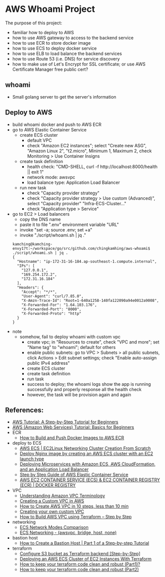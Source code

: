 # AWS Whoami Project

The purpose of this project:

* familiar how to deploy to AWS
* how to use AWS gateway to access to the backend service
* how to use ECR to store docker image
* how to use ECS to deploy docker service
* how to use ELB to load balance the backend services
* how to use Route 53 (i.e. DNS) for service discovery
* how to make use of Let's Encrypt for SSL certificate; or use AWS Certificate Manager free public cert?

## whoami

* Small golang server to get the server's information

## Deploy to AWS

* build whoami docker and push to AWS ECR
* go to AWS Elastic Container Service
    + create ECS cluster
        - default VPC
        - check "Amazon EC2 instances"; select "Create new ASG", "Amazon Linux 2", "t2.micro", Minimum 1, Maximum 2, check Monitoring > Use Container Insigns
    + create task definition
        - health check: "CMD-SHELL, curl -f http://localhost:8000/health || exit 1"
        - network mode: awsvpc
        - load balance type: Application Load Balancer
    + run new task
        - check "Capacity provider strategy"
        - check "Capacity provider strategy > Use custom (Advanced)", select "Capacity provider" "Infra-ECS-Cluster..."
        - check "Application type > Service"
* go to EC2 > Load balancers
    + copy the DNS name
    + paste it to file ".env" environment variable "URL"
    + invoke "set -a; source .env; set +a"
    + invoke "./script/whoami.sh | jq ."
    ```shell
    kamching@kamching-envy17t:~/workspace/go/src/github.com/chingkamhing/aws-whoami$ ./script/whoami.sh | jq .
    {
      "Hostname": "ip-172-31-16-184.ap-southeast-1.compute.internal",
      "IPs": [
        "127.0.0.1",
        "169.254.172.2",
        "172.31.16.184"
      ],
      "Headers": {
        "Accept": "*/*",
        "User-Agent": "curl/7.85.0",
        "X-Amzn-Trace-Id": "Root=1-640a1258-140fa122090a94e0012a9008",
        "X-Forwarded-For": "1.64.103.176",
        "X-Forwarded-Port": "8000",
        "X-Forwarded-Proto": "http"
      }
    }

    ```
* note
    + somehow, fail to deploy whoami with custom vpc
        - create vpc; in "Resources to create", check "VPC and more"; set "Name tag" to "whoami"; default for others
        - enable public subnets: go to VPC > Subnets > all public subnets, click Actions > Edit subnet settings; check "Enable auto-assign public IPv4 address"
        - create ECS cluster
        - create task definition
        - run task
        - success to deploy; the whoami logs show the app is running successfully and properly response all the health check
        - however, the task will be provision again and again

## References:

* [AWS Tutorial: A Step-by-Step Tutorial for Beginners](https://www.simplilearn.com/tutorials/aws-tutorial)
* [AWS (Amazon Web Services) Tutorial: Basics for Beginners](https://www.guru99.com/aws-tutorial.html)
* ECR
    + [How to Build and Push Docker Images to AWS ECR](https://www.freecodecamp.org/news/build-and-push-docker-images-to-aws-ecr/)
* deploy to ECS
    + [AWS ECS | EC2Linux Networking Cluster Creation From Scratch](https://dheeraj3choudhary.com/aws-ecs-or-ec2linux-networking-cluster-creation-from-scratch)
    + [Deploy Nginx image by creating an AWS ECS cluster with an EC2 launch type](https://dev.to/aws-builders/deploy-nginx-image-by-creating-an-aws-ecs-cluster-with-an-ec2-launch-type-nb5)
    + [Deploying Microservices with Amazon ECS, AWS CloudFormation, and an Application Load Balancer](https://github.com/aws-samples/ecs-refarch-cloudformation)
    + [Step by Step Guide of AWS Elastic Container Service](https://towardsdatascience.com/step-by-step-guide-of-aws-elastic-container-service-with-images-c258078130ce)
    + [AWS EC2 CONTAINER SERVICE (ECS) & EC2 CONTAINER REGISTRY (ECR) | DOCKER REGISTRY](https://www.bogotobogo.com/DevOps/DevOps-ECS-ECR.php)
* VPC
    + [Understanding Amazon VPC Terminology](https://levelup.gitconnected.com/understanding-amazon-vpc-terminology-b3150bb6cde0)
    + [Creating a Custom VPC in AWS](https://levelup.gitconnected.com/creating-a-custom-vpc-in-aws-b4ea7bf4a71)
    + [How to Create AWS VPC in 10 steps, less than 10 min](https://varunmanik1.medium.com/how-to-create-aws-vpc-in-10-steps-less-than-5-min-a49ac12064aa)
    + [Creating your own custom VPC](https://www.javatpoint.com/creating-your-own-custom-vpc)
    + [How to Build AWS VPC using Terraform – Step by Step](https://spacelift.io/blog/terraform-aws-vpc)
* networking
    + [ECS Network Modes Comparison](https://tutorialsdojo.com/ecs-network-modes-comparison/)
    + [ECS Networking - (awsvpc, bridge, host, none)](https://dev.to/aws-builders/ecs-networking-awsvpc-bridge-host-none-4bg9)
* bastion host
    + [How to Create a Bastion Host | Part 1 of a Step-by-step Tutorial](https://www.strongdm.com/blog/bastion-hosts-with-audit-logging-part-one#:~:text=What%20is%20a%20bastion%20host,to%20reduce%20their%20attack%20surface.)
* terraform
    + [Configure S3 bucket as Terraform backend [Step-by-Step]](https://www.golinuxcloud.com/configure-s3-bucket-as-terraform-backend/)
    + [Deploying an AWS ECS Cluster of EC2 Instances With Terraform](https://medium.com/swlh/creating-an-aws-ecs-cluster-of-ec2-instances-with-terraform-85a10b5cfbe3)
    + [How to keep your terraform code clean and robust (Part1)?](https://mohamed-dhaoui.medium.com/how-to-keep-your-terraform-code-clean-and-robust-part1-64e2c8034ace)
    + [How to keep your terraform code clean and robust (Part2)](https://mohamed-dhaoui.medium.com/how-to-keep-your-terraform-code-clean-and-robust-part2-e3d913de591c)
